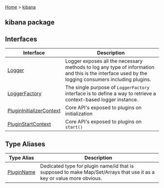 [Home](./index) &gt; [kibana](./kibana.md)

## kibana package

## Interfaces

|  Interface | Description |
|  --- | --- |
|  [Logger](./kibana.logger.md) | Logger exposes all the necessary methods to log any type of information and this is the interface used by the logging consumers including plugins. |
|  [LoggerFactory](./kibana.loggerfactory.md) | The single purpose of `LoggerFactory` interface is to define a way to retrieve a context-based logger instance. |
|  [PluginInitializerContext](./kibana.plugininitializercontext.md) | Core API's exposed to plugins on initialization |
|  [PluginStartContext](./kibana.pluginstartcontext.md) | Core API's exposed to plugins on `start()` |

## Type Aliases

|  Type Alias | Description |
|  --- | --- |
|  [PluginName](./kibana.pluginname.md) | Dedicated type for plugin name/id that is supposed to make Map/Set/Arrays that use it as a key or value more obvious. |

